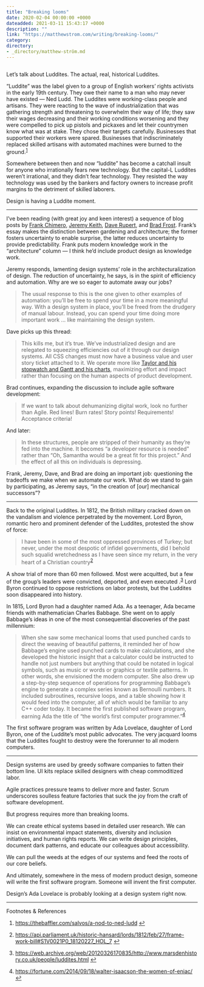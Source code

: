 ```yaml
---
title: "Breaking looms"
date: 2020-02-04 00:00:00 +0000
dateadded: 2021-03-11 15:43:17 +0000
description: ""
link: "https://matthewstrom.com/writing/breaking-looms/"
category:
directory:
- _directory/matthew-ström.md
---
```

<figure data-type="image"><img src="https://matthewstrom.com/images/looms.jpg" alt=""></figure>
<p>Let’s talk about Luddites. The actual, real, historical Luddites.</p>
<p>“Luddite” was the label given to a group of English workers’ rights activists in the early 19th century. They owe their name to a man who may never have existed — Ned Ludd. The Luddites were working-class people and artisans. They were reacting to the wave of industrialization that was gathering strength and threatening to overwhelm their way of life; they saw their wages decreasing and their working conditions worsening and they were compelled to pick up pistols and pickaxes and let their countrymen know what was at stake. They chose their targets carefully. Businesses that supported their workers were spared. Businesses that indiscriminately replaced skilled artisans with automated machines were burned to the ground.<sup class="footnote-ref"><a href="#fn1" id="fnref1">1</a></sup></p>
<p>Somewhere between then and now “luddite” has become a catchall insult for anyone who irrationally fears new technology. But the capital-L Luddites weren’t irrational, and they didn’t fear technology. They resisted the way technology was used by the bankers and factory owners to increase profit margins to the detriment of skilled laborers.</p>
<p>Design is having a Luddite moment.</p>
<hr>
<p>I’ve been reading (with great joy and keen interest) a sequence of blog posts by <a href="https://frankchimero.com/blog/2020/gardening-vs-architecture/" target="_blank" rel="noopener">Frank Chimero</a>, <a href="https://adactio.com/journal/16369" target="_blank" rel="noopener">Jeremy Keith</a>, <a href="https://daverupert.com/2020/01/the-web-is-industrialized-and-i-helped-industrialize-it/" target="_blank" rel="noopener">Dave Rupert</a>, and <a href="https://bradfrost.com/blog/post/design-systems-agile-and-industrialization/" target="_blank" rel="noopener">Brad Frost</a>. Frank’s essay makes the distinction between gardening and architecture; the former fosters uncertainty to enable surprise, the latter reduces uncertainty to provide predictability. Frank puts modern knowledge work in the “architecture” column — I think he’d include product design as knowledge work.</p>
<p>Jeremy responds, lamenting design systems’ role in the architecturalization of design. The reduction of uncertainty, he says, is in the spirit of efficiency and automation. Why are we so eager to automate away our jobs?</p>
<blockquote>
<p>The usual response to this is the one given to other examples of automation: you’ll be free to spend your time in a more meaningful way. With a design system in place, you’ll be freed from the drudgery of manual labour. Instead, you can spend your time doing more important work … like maintaining the design system.</p>
</blockquote>
<p>Dave picks up this thread:</p>
<blockquote>
<p>This kills me, but it’s true. We’ve industrialized design and are relegated to squeezing efficiencies out of it through our design systems. All CSS changes must now have a business value and user story ticket attached to it. We operate more like <a href="http://bostonreview.net/race/caitlin-c-rosenthal-how-slavery-inspired-modern-business-management" target="_blank" rel="noopener">Taylor and his stopwatch and Gantt and his charts</a>, maximizing effort and impact rather than focusing on the human aspects of product development.</p>
</blockquote>
<p>Brad continues, expanding the discussion to include agile software development:</p>
<blockquote>
<p>If we want to talk about dehumanizing digital work, look no further than Agile. Red lines! Burn rates! Story points! Requirements! Acceptance criteria!</p>
</blockquote>
<p>And later:</p>
<blockquote>
<p>In these structures, people are stripped of their humanity as they’re fed into the machine. It becomes “a developer resource is needed” rather than  “Oh, Samantha would be a great fit for this project.” And the effect of all this on individuals is depressing.</p>
</blockquote>
<p>Frank, Jeremy, Dave, and Brad are doing an important job: questioning the tradeoffs we make when we automate our work. What do we stand to gain by participating, as Jeremy says, “in the creation of [our] mechanical successors”?</p>
<hr>
<p>Back to the original Luddites. In 1812, the British military cracked down on the vandalism and violence perpetrated by the movement. Lord Byron, romantic hero and prominent defender of the Luddites, protested the show of force:</p>
<blockquote>
<p>I have been in some of the most oppressed provinces of Turkey; but never, under the most despotic of infidel governments, did I behold such squalid wretchedness as I have seen since my return, in the very heart of a Christian country<sup class="footnote-ref"><a href="#fn2" id="fnref2">2</a></sup></p>
</blockquote>
<p>A show trial of more than 60 men followed. Most were acquitted, but a few of the group’s leaders were convicted, deported, and even executed .<sup class="footnote-ref"><a href="#fn3" id="fnref3">3</a></sup> Lord Byron continued to oppose restrictions on labor protests, but the Luddites soon disappeared into history.</p>
<p>In 1815, Lord Byron had a daughter named Ada. As a teenager, Ada became friends with mathematician Charles Babbage. She went on to apply Babbage’s ideas in one of the most consequential discoveries of the past millennium:</p>
<blockquote>
<p>When she saw some mechanical looms that used punched cards to direct the weaving of beautiful patterns, it reminded her of how Babbage’s engine used punched cards to make calculations, and she developed the historic insight that a calculator could be instructed to handle not just numbers but anything that could be notated in logical symbols, such as music or words or graphics or textile patterns. In other words, she envisioned the modern computer. She also drew up a step-by-step sequence of operations for programming Babbage’s engine to generate a complex series known as Bernoulli numbers. It included subroutines, recursive loops, and a table showing how it would feed into the computer, all of which would be familiar to any C++ coder today. It became the first published software program, earning Ada the title of “the world’s first computer programmer.”<sup class="footnote-ref"><a href="#fn4" id="fnref4">4</a></sup></p>
</blockquote>
<p>The first software program was written by Ada Lovelace, daughter of Lord Byron, one of the Luddite’s most public advocates. The very jacquard looms that the Luddites fought to destroy were the forerunner to all modern computers.</p>
<hr>
<p>Design systems are used by greedy software companies to fatten their bottom line. UI kits replace skilled designers with cheap commoditized labor.</p>
<p>Agile practices pressure teams to deliver more and faster. Scrum underscores soulless feature factories that suck the joy from the craft of software development.</p>
<p>But progress requires more than breaking looms.</p>
<p>We can create ethical systems based in detailed user research. We can insist on environmental impact statements, diversity and inclusion initiatives, and human rights reports. We can write design principles, document dark patterns, and educate our colleagues about accessibility.</p>
<p>We can pull the weeds at the edges of our systems and feed the roots of our core beliefs.</p>
<p>And ultimately, somewhere in the mess of modern product design, someone will write the first software program. Someone will invent the first computer.</p>
<p>Design’s Ada Lovelace is probably looking at a design system right now.</p>
<hr>
<section class="footnotes l--space-compact">
<div class="t--weight-bold l--pad-btm-s">Footnotes & References</div>
<ol class="footnotes-list">
<li id="fn1" class="footnote-item"><p><a href="https://thebaffler.com/salvos/a-nod-to-ned-ludd" target="_blank" rel="noopener">https://thebaffler.com/salvos/a-nod-to-ned-ludd</a> <a href="#fnref1" class="footnote-backref">↩︎</a></p>
</li>
<li id="fn2" class="footnote-item"><p><a href="https://api.parliament.uk/historic-hansard/lords/1812/feb/27/frame-work-bill#S1V0021P0_18120227_HOL_7" target="_blank" rel="noopener">https://api.parliament.uk/historic-hansard/lords/1812/feb/27/frame-work-bill#S1V0021P0_18120227_HOL_7</a> <a href="#fnref2" class="footnote-backref">↩︎</a></p>
</li>
<li id="fn3" class="footnote-item"><p><a href="https://web.archive.org/web/20120326170835/http://www.marsdenhistory.co.uk/people/luddites.html" target="_blank" rel="noopener">https://web.archive.org/web/20120326170835/http://www.marsdenhistory.co.uk/people/luddites.html</a> <a href="#fnref3" class="footnote-backref">↩︎</a></p>
</li>
<li id="fn4" class="footnote-item"><p><a href="https://fortune.com/2014/09/18/walter-isaacson-the-women-of-eniac/" target="_blank" rel="noopener">https://fortune.com/2014/09/18/walter-isaacson-the-women-of-eniac/</a> <a href="#fnref4" class="footnote-backref">↩︎</a></p>
</li>
</ol>
</section>
